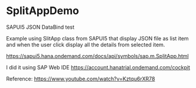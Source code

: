# SplitAppDemo
SAPUI5 JSON DataBind test

Example using SlitApp class from SAPUI5 that display JSON file as list item and when the user click display all the details from selected item.

https://sapui5.hana.ondemand.com/docs/api/symbols/sap.m.SplitApp.html

I did it using SAP Web IDE
https://account.hanatrial.ondemand.com/cockpit

Reference:
https://www.youtube.com/watch?v=Kztqu6rXR78

